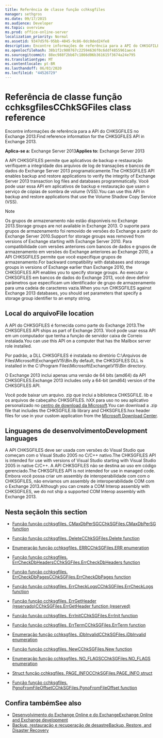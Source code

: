 ```yaml
---
title: Referência de classe função cchksgfiles
manager: sethgros
ms.date: 09/17/2015
ms.audience: Developer
ms.topic: overview
ms.prod: office-online-server
localization_priority: Normal
ms.assetid: 9347d5f6-95bb-4045-9c86-0dc0ded24fe8
description: Encontre informações de referência para a API do CHKSGFILES no Exchange 2013.
ms.openlocfilehash: 38b1f2c900767c22594636f0c6ddf4855961aec4
ms.sourcegitcommit: 88ec988f2bb67c1866d06b361615f3674a24e795
ms.translationtype: MT
ms.contentlocale: pt-BR
ms.lasthandoff: 06/03/2020
ms.locfileid: "44526729"
---
```

# <a name="cchksgfiles-class-reference"></a><span data-ttu-id="b977a-103">Referência de classe função cchksgfiles</span><span class="sxs-lookup"><span data-stu-id="b977a-103">CChkSGFiles class reference</span></span>

<span data-ttu-id="b977a-104">Encontre informações de referência para a API do CHKSGFILES no Exchange 2013.</span><span class="sxs-lookup"><span data-stu-id="b977a-104">Find reference information for the CHKSGFILES API in Exchange 2013.</span></span>
  
<span data-ttu-id="b977a-105">**Aplica-se a:** Exchange Server 2013</span><span class="sxs-lookup"><span data-stu-id="b977a-105">**Applies to:** Exchange Server 2013</span></span> 
  
<span data-ttu-id="b977a-106">A API CHKSGFILES permite que aplicativos de backup e restauração verifiquem a integridade dos arquivos de log de transações e bancos de dados do Exchange Server 2013 programaticamente.</span><span class="sxs-lookup"><span data-stu-id="b977a-106">The CHKSGFILES API enables backup and restore applications to verify the integrity of Exchange Server 2013 transaction log files and databases programmatically.</span></span> <span data-ttu-id="b977a-107">Você pode usar essa API em aplicativos de backup e restauração que usam o serviço de cópias de sombra de volume (VSS).</span><span class="sxs-lookup"><span data-stu-id="b977a-107">You can use this API in backup and restore applications that use the Volume Shadow Copy Service (VSS).</span></span>
  
> [!NOTE]
> <span data-ttu-id="b977a-108">Os grupos de armazenamento não estão disponíveis no Exchange 2013.</span><span class="sxs-lookup"><span data-stu-id="b977a-108">Storage groups are not available in Exchange 2013.</span></span> <span data-ttu-id="b977a-109">O suporte para grupos de armazenamento foi removido de versões do Exchange a partir do Exchange Server 2010.</span><span class="sxs-lookup"><span data-stu-id="b977a-109">Support for storage groups was removed from versions of Exchange starting with Exchange Server 2010.</span></span> <span data-ttu-id="b977a-110">Para compatibilidade com versões anteriores com bancos de dados e grupos de armazenamento em versões do Exchange anteriores ao Exchange 2010, a API CHKSGFILES permite que você especifique grupos de armazenamento.</span><span class="sxs-lookup"><span data-stu-id="b977a-110">For backward compatibility with databases and storage groups in versions of Exchange earlier than Exchange 2010, the CHKSGFILES API enables you to specify storage groups.</span></span> <span data-ttu-id="b977a-111">Ao executar o CHKSGFILES em bancos de dados do Exchange 2013, você deve definir parâmetros que especificam um identificador de grupo de armazenamento para uma cadeia de caracteres vazia.</span><span class="sxs-lookup"><span data-stu-id="b977a-111">When you run CHKSGFILES against Exchange 2013 databases, you should set parameters that specify a storage group identifier to an empty string.</span></span> 
  
## <a name="file-location"></a><span data-ttu-id="b977a-112">Local do arquivo</span><span class="sxs-lookup"><span data-stu-id="b977a-112">File location</span></span>
<span data-ttu-id="b977a-113"><a name="bk_fileslocation"> </a></span><span class="sxs-lookup"><span data-stu-id="b977a-113"><a name="bk_fileslocation"> </a></span></span>

<span data-ttu-id="b977a-114">A API do CHKSGFILES é fornecida como parte do Exchange 2013.</span><span class="sxs-lookup"><span data-stu-id="b977a-114">The CHKSGFILES API ships as part of Exchange 2013.</span></span> <span data-ttu-id="b977a-115">Você pode usar essa API em um computador que tenha a função de servidor caixa de Correio instalada.</span><span class="sxs-lookup"><span data-stu-id="b977a-115">You can use this API on a computer that has the Mailbox server role installed.</span></span> 
  
<span data-ttu-id="b977a-116">Por padrão, a DLL CHKSGFILES é instalada no diretório C:\Arquivos de Files\Microsoft\Exchange\V15\Bin.</span><span class="sxs-lookup"><span data-stu-id="b977a-116">By default, the CHKSGFILES DLL is installed in the C:\Program Files\Microsoft\Exchange\V15\Bin directory.</span></span>
  
<span data-ttu-id="b977a-117">O Exchange 2013 inclui apenas uma versão de 64 bits (amd64) da API CHKSGFILES.</span><span class="sxs-lookup"><span data-stu-id="b977a-117">Exchange 2013 includes only a 64-bit (amd64) version of the CHKSGFILES API.</span></span> 
  
<span data-ttu-id="b977a-118">Você pode baixar um arquivo. zip que inclui a biblioteca CHKSGFILE. lib e os arquivos de cabeçalho CHKSGFILES. hXX para uso no seu aplicativo personalizado no [centro de download da Microsoft](https://www.microsoft.com/download/details.aspx?id=36802).</span><span class="sxs-lookup"><span data-stu-id="b977a-118">You can download a .zip file that includes the CHKSGFILE.lib library and CHKSGFILES.hxx header files for use in your custom application from the [Microsoft Download Center](https://www.microsoft.com/download/details.aspx?id=36802).</span></span>
  
## <a name="development-languages"></a><span data-ttu-id="b977a-119">Linguagens de desenvolvimento</span><span class="sxs-lookup"><span data-stu-id="b977a-119">Development languages</span></span>
<span data-ttu-id="b977a-120"><a name="bk_developmentlanguages"> </a></span><span class="sxs-lookup"><span data-stu-id="b977a-120"><a name="bk_developmentlanguages"> </a></span></span>

<span data-ttu-id="b977a-121">A API CHKSGFILES deve ser usada com versões do Visual Studio que começam com o Visual Studio 2005 no C/C++ nativo.</span><span class="sxs-lookup"><span data-stu-id="b977a-121">The CHKSGFILES API is intended for use with versions of Visual Studio starting with Visual Studio 2005 in native C/C++.</span></span> <span data-ttu-id="b977a-122">A API CHKSGFILES não se destina ao uso em código gerenciado.</span><span class="sxs-lookup"><span data-stu-id="b977a-122">The CHKSGFILES API is not intended for use in managed code.</span></span> <span data-ttu-id="b977a-123">Embora você possa criar um assembly de interoperabilidade com com o CHKSGFILES, não enviamos um assembly de interoperabilidade COM com o Exchange 2013.</span><span class="sxs-lookup"><span data-stu-id="b977a-123">Although you can create a COM Interop assembly with CHKSGFILES, we do not ship a supported COM Interop assembly with Exchange 2013.</span></span>
  
## <a name="in-this-section"></a><span data-ttu-id="b977a-124">Nesta seção</span><span class="sxs-lookup"><span data-stu-id="b977a-124">In this section</span></span>
<span data-ttu-id="b977a-125"><a name="bk_inthissection"> </a></span><span class="sxs-lookup"><span data-stu-id="b977a-125"><a name="bk_inthissection"> </a></span></span>

- [<span data-ttu-id="b977a-126">Função função cchksgfiles. CMaxDbPerSG</span><span class="sxs-lookup"><span data-stu-id="b977a-126">CChkSGFiles.CMaxDbPerSG function</span></span>](cchksgfiles-cmaxdbpersg-function.md)
    
- [<span data-ttu-id="b977a-127">Função função cchksgfiles. Delete</span><span class="sxs-lookup"><span data-stu-id="b977a-127">CChkSGFiles.Delete function</span></span>](cchksgfiles-delete-function.md)
    
- [<span data-ttu-id="b977a-128">Enumeração função cchksgfiles. ERR</span><span class="sxs-lookup"><span data-stu-id="b977a-128">CChkSGFiles.ERR enumeration</span></span>](cchksgfiles-err-enumeration.md)
    
- [<span data-ttu-id="b977a-129">Função função cchksgfiles. ErrCheckDbHeaders</span><span class="sxs-lookup"><span data-stu-id="b977a-129">CChkSGFiles.ErrCheckDbHeaders function</span></span>](cchksgfiles-errcheckdbheaders-function.md)
    
- [<span data-ttu-id="b977a-130">Função função cchksgfiles. ErrCheckDbPages</span><span class="sxs-lookup"><span data-stu-id="b977a-130">CChkSGFiles.ErrCheckDbPages function</span></span>](cchksgfiles-errcheckdbpages-function.md)
    
- [<span data-ttu-id="b977a-131">Função função cchksgfiles. ErrCheckLogs</span><span class="sxs-lookup"><span data-stu-id="b977a-131">CChkSGFiles.ErrCheckLogs function</span></span>](cchksgfiles-errchecklogs-function.md)
    
- [<span data-ttu-id="b977a-132">Função função cchksgfiles. ErrGetHeader (reservado)</span><span class="sxs-lookup"><span data-stu-id="b977a-132">CChkSGFiles.ErrGetHeader function (reserved)</span></span>](cchksgfiles-errgetheader-function-reserved.md)
    
- [<span data-ttu-id="b977a-133">Função função cchksgfiles. ErrInit</span><span class="sxs-lookup"><span data-stu-id="b977a-133">CChkSGFiles.ErrInit function</span></span>](cchksgfiles-errinit-function.md)
    
- [<span data-ttu-id="b977a-134">Função função cchksgfiles. ErrTerm</span><span class="sxs-lookup"><span data-stu-id="b977a-134">CChkSGFiles.ErrTerm function</span></span>](cchksgfiles-errterm-function.md)
    
- [<span data-ttu-id="b977a-135">Enumeração função cchksgfiles. iDbInvalid</span><span class="sxs-lookup"><span data-stu-id="b977a-135">CChkSGFiles.iDbInvalid enumeration</span></span>](cchksgfiles-idbinvalid-enumeration.md)
    
- [<span data-ttu-id="b977a-136">Função função cchksgfiles. New</span><span class="sxs-lookup"><span data-stu-id="b977a-136">CChkSGFiles.New function</span></span>](cchksgfiles-new-function.md)
    
- [<span data-ttu-id="b977a-137">Enumeração função cchksgfiles. NO_FLAGS</span><span class="sxs-lookup"><span data-stu-id="b977a-137">CChkSGFiles.NO_FLAGS enumeration</span></span>](cchksgfiles-no_flags-enumeration.md)
    
- [<span data-ttu-id="b977a-138">Struct função cchksgfiles. PAGE_INFO</span><span class="sxs-lookup"><span data-stu-id="b977a-138">CChkSGFiles.PAGE_INFO struct</span></span>](cchksgfiles-page_info-struct.md)
    
- [<span data-ttu-id="b977a-139">Função função cchksgfiles. PgnoFromFileOffset</span><span class="sxs-lookup"><span data-stu-id="b977a-139">CChkSGFiles.PgnoFromFileOffset function</span></span>](cchksgfiles-pgnofromfileoffset-function.md)
    
## <a name="see-also"></a><span data-ttu-id="b977a-140">Confira também</span><span class="sxs-lookup"><span data-stu-id="b977a-140">See also</span></span>

- [<span data-ttu-id="b977a-141">Desenvolvimento do Exchange Online e do Exchange</span><span class="sxs-lookup"><span data-stu-id="b977a-141">Exchange Online and Exchange development</span></span>](../exchange-server-development.md)
- [<span data-ttu-id="b977a-142">Backup, restauração e recuperação de desastre</span><span class="sxs-lookup"><span data-stu-id="b977a-142">Backup, Restore, and Disaster Recovery</span></span>](https://technet.microsoft.com/library/dd876874)
    

